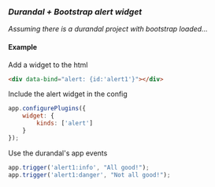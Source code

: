 ### _Durandal + Bootstrap alert widget_

_Assuming there is a durandal project with bootstrap loaded..._

#### Example
Add a widget to the html
```html
<div data-bind="alert: {id:'alert1'}"></div>
```
Include the alert widget in the config
```js
app.configurePlugins({
    widget: {
        kinds: ['alert']
    }
});
```
Use the durandal's app events
```js
app.trigger('alert1:info', "All good!");
app.trigger('alert1:danger', "Not all good!");
```
